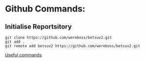 

# Github Commands:

## Initialise Reportsitory
```
git clone https://github.com/wereboss/betsuv2.git
git add .
git remote add betsuv2 https://github.com/wereboss/betsuv2.git
```

[Useful commands](https://github.com/joshnh/Git-Commands)
